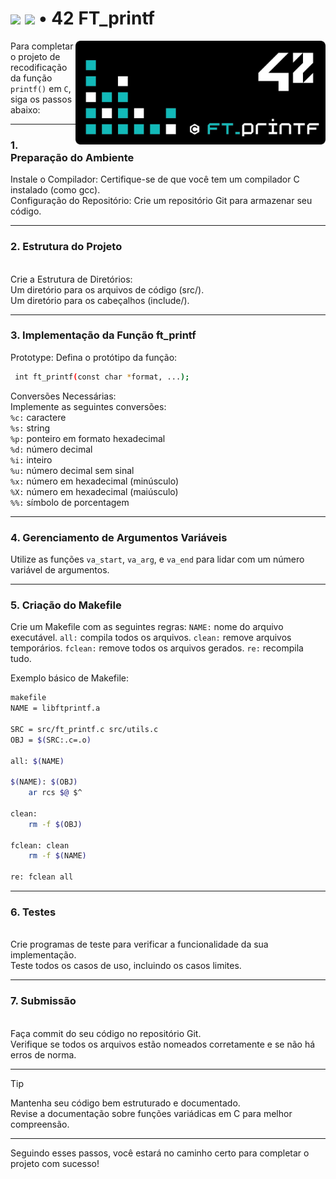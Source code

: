# <a href="#" style="pointer-events: none;"> <img src="https://img.shields.io/badge/status-In_Progress-success?color=black&style=flat-square"/></a> <a href="https://github.com/AdaoG0n" style="pointer-events: none;"> <img src="https://img.shields.io/badge/Follow-me?color=%2312bab9&style=flat-square"/></a> • 42 FT_printf 
 <a href="#" style="pointer-events: none;">
 <img align="right" src="https://github.com/AdaoG0n/AdaoG0n/blob/main/assests/ft_printf.png" width="400"/>
 </a>

Para completar o projeto de recodificação da função `printf()` em `C`, siga os passos abaixo:

---

### 1. Preparação do Ambiente

Instale o Compilador: Certifique-se de que você tem um compilador C instalado (como gcc).<br/>
Configuração do Repositório: Crie um repositório Git para armazenar seu código.

---

### 2. Estrutura do Projeto

</br> Crie a Estrutura de Diretórios:
</br> Um diretório para os arquivos de código (src/).
</br> Um diretório para os cabeçalhos (include/).

---

### 3. Implementação da Função ft_printf

Prototype: Defina o protótipo da função:
   ```sh
    int ft_printf(const char *format, ...);
   ```
   
Conversões Necessárias:
   <br/>
   Implemente as seguintes conversões:
   </br>     `%c:` caractere
   </br>      `%s:` string
  </br>       `%p:` ponteiro em formato hexadecimal
   </br>      `%d:` número decimal
   </br>      `%i:` inteiro
    </br>     `%u:` número decimal sem sinal
    </br>     `%x:` número em hexadecimal (minúsculo)
  </br>       `%X:` número em hexadecimal (maiúsculo)
   </br>      `%%:` símbolo de porcentagem

---

### 4. Gerenciamento de Argumentos Variáveis

Utilize as funções `va_start`, `va_arg`, e `va_end` para lidar com um número variável de argumentos.

---

### 5. Criação do Makefile

Crie um Makefile com as seguintes regras:
        `NAME:` nome do arquivo executável.
        `all:` compila todos os arquivos.
        `clean:` remove arquivos temporários.
        `fclean:` remove todos os arquivos gerados.
        `re:` recompila tudo.

Exemplo básico de Makefile:

```bash
makefile
NAME = libftprintf.a

SRC = src/ft_printf.c src/utils.c
OBJ = $(SRC:.c=.o)

all: $(NAME)

$(NAME): $(OBJ)
	ar rcs $@ $^

clean:
	rm -f $(OBJ)

fclean: clean
	rm -f $(NAME)

re: fclean all
```

---

### 6. Testes

</br> Crie programas de teste para verificar a funcionalidade da sua implementação.
</br> Teste todos os casos de uso, incluindo os casos limites.

---

### 7. Submissão

</br> Faça commit do seu código no repositório Git.
</br> Verifique se todos os arquivos estão nomeados corretamente e se não há erros de norma.

---

>[!Tip]
>Mantenha seu código bem estruturado e documentado.<br/>
>Revise a documentação sobre funções variádicas em C para melhor compreensão.

---

Seguindo esses passos, você estará no caminho certo para completar o projeto com sucesso!
